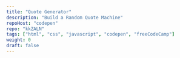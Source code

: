 ```yaml
---
title: "Quote Generator"
description: "Build a Random Quote Machine"
repoHost: "codepen"
repo: "kkZALN"
tags: ["html", "css", "javascript", "codepen", "freeCodeCamp"]
weight: 0
draft: false
---
```

